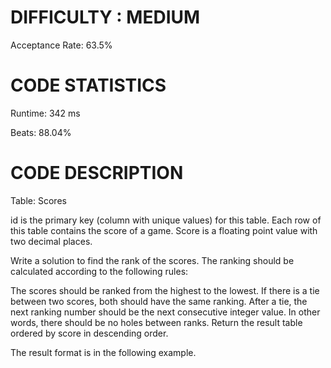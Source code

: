 # DIFFICULTY : MEDIUM
Acceptance Rate: 63.5%

# CODE STATISTICS
Runtime: 342 ms

Beats: 88.04%

# CODE DESCRIPTION
Table: Scores

id is the primary key (column with unique values) for this table.
Each row of this table contains the score of a game. Score is a floating point value with two decimal places.
 
Write a solution to find the rank of the scores. The ranking should be calculated according to the following rules:

The scores should be ranked from the highest to the lowest.
If there is a tie between two scores, both should have the same ranking.
After a tie, the next ranking number should be the next consecutive integer value. In other words, there should be no holes between ranks.
Return the result table ordered by score in descending order.

The result format is in the following example.

